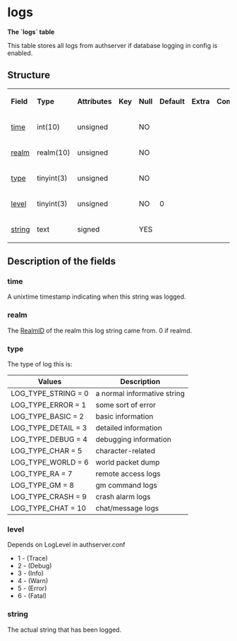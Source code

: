 # logs


**The \`logs\` table**

This table stores all logs from authserver if database logging in config is enabled.

## Structure

<table>
<colgroup>
<col width="12%" />
<col width="12%" />
<col width="12%" />
<col width="12%" />
<col width="12%" />
<col width="12%" />
<col width="12%" />
<col width="12%" />
</colgroup>
<tbody>
<tr>
<td><p><strong>Field</strong></p></td>
<td><p><strong>Type</strong></p></td>
<td><p><strong>Attributes</strong></p></td>
<td><p><strong>Key</strong></p></td>
<td><p><strong>Null</strong></p></td>
<td><p><strong>Default</strong></p></td>
<td><p><strong>Extra</strong></p></td>
<td><p><strong>Comment</strong></p></td>
</tr>
<tr>
<td><p><a href="#time">time</a></p></td>
<td><p>int(10)</p></td>
<td><p>unsigned</p></td>
<td><p> </p></td>
<td><p>NO</p></td>
<td><p> </p></td>
<td><p> </p></td>
<td><p> </p></td>
</tr>
<tr>
<td><p><a href="#realm">realm</a></p></td>
<td><p>realm(10)</p></td>
<td><p>unsigned</p></td>
<td><p> </p></td>
<td><p>NO</p></td>
<td><p> </p></td>
<td><p> </p></td>
<td><p> </p></td>
</tr>
<tr>
<td><p><a href="#type">type</a></p></td>
<td><p>tinyint(3)</p></td>
<td><p>unsigned</p></td>
<td><p> </p></td>
<td><p>NO</p></td>
<td><p> </p></td>
<td><p> </p></td>
<td><p> </p></td>
</tr>
<tr>
<td><p><a href="#level">level</a></p></td>
<td><p>tinyint(3)</p></td>
<td><p>unsigned</p></td>
<td><p> </p></td>
<td><p>NO</p></td>
<td><p>0</p></td>
<td><p> </p></td>
<td><p> </p></td>
</tr>
<tr>
<td><p><a href="#string">string</a></p></td>
<td><p>text</p></td>
<td><p>signed</p></td>
<td><p> </p></td>
<td><p>YES</p></td>
<td><p> </p></td>
<td><p> </p></td>
<td><p> </p></td>
</tr>
</tbody>
</table>

## Description of the fields

### time

A unixtime timestamp indicating when this string was logged.

### realm

The [RealmID](realmlist.md#id) of the realm this log string came from. 0 if realmd.

### type

The type of log this is:

| Values                 | Description                 |
|------------------------|-----------------------------|
| LOG_TYPE_STRING   = 0  | a normal informative string |
| LOG_TYPE_ERROR    = 1  | some sort of error          |
| LOG_TYPE_BASIC    = 2  | basic information           |
| LOG_TYPE_DETAIL   = 3  | detailed information        |
| LOG_TYPE_DEBUG    = 4  | debugging information       |
| LOG_TYPE_CHAR     = 5  | character-related           |
| LOG_TYPE_WORLD    = 6  | world packet dump           |
| LOG_TYPE_RA       = 7  | remote access logs          |
| LOG_TYPE_GM       = 8  | gm command logs             |
| LOG_TYPE_CRASH    = 9  | crash alarm logs            |
| LOG_TYPE_CHAT     = 10 | chat/message logs           |

### level

Depends on LogLevel in authserver.conf

-   1 - (Trace)
-   2 - (Debug)
-   3 - (Info)
-   4 - (Warn)
-   5 - (Error)
-   6 - (Fatal)

### string

The actual string that has been logged.

